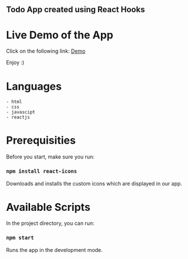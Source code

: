 ## Todo App created using React Hooks


# Live Demo of the App 

Click on the following link:
<a href="https://chrisstef.github.io/React-Todo-App/" rel="nofollow">Demo</a>


Enjoy :)


# Languages

```
- html
- css
- javascipt
- reactjs
```

# Prerequisities

Before you start, make sure you run:

### `npm install react-icons`

Downloads and installs the custom icons which are displayed in our app. 


# Available Scripts

In the project directory, you can run:

### `npm start`

Runs the app in the development mode.
